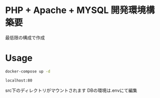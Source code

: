 # PHP + Apache + MYSQL 開発環境構築要
最低限の構成で作成

# Usage
```bash
docker-compose up -d
```
```
localhost:80
```

src下のディレクトリがマウントされます
DBの環境は.envにて編集